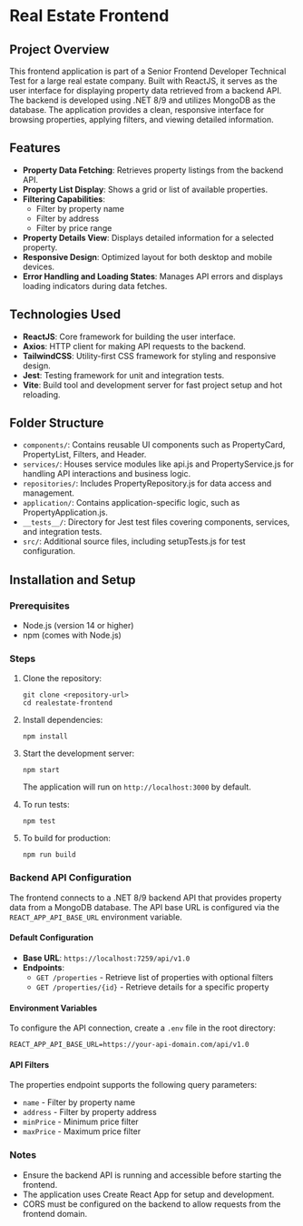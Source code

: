 # Real Estate Frontend

## Project Overview

This frontend application is part of a Senior Frontend Developer Technical Test for a large real estate company. Built with ReactJS, it serves as the user interface for displaying property data retrieved from a backend API. The backend is developed using .NET 8/9 and utilizes MongoDB as the database. The application provides a clean, responsive interface for browsing properties, applying filters, and viewing detailed information.

## Features

- **Property Data Fetching**: Retrieves property listings from the backend API.
- **Property List Display**: Shows a grid or list of available properties.
- **Filtering Capabilities**:
  - Filter by property name
  - Filter by address
  - Filter by price range
- **Property Details View**: Displays detailed information for a selected property.
- **Responsive Design**: Optimized layout for both desktop and mobile devices.
- **Error Handling and Loading States**: Manages API errors and displays loading indicators during data fetches.

## Technologies Used

- **ReactJS**: Core framework for building the user interface.
- **Axios**: HTTP client for making API requests to the backend.
- **TailwindCSS**: Utility-first CSS framework for styling and responsive design.
- **Jest**: Testing framework for unit and integration tests.
- **Vite**: Build tool and development server for fast project setup and hot reloading.

## Folder Structure

- `components/`: Contains reusable UI components such as PropertyCard, PropertyList, Filters, and Header.
- `services/`: Houses service modules like api.js and PropertyService.js for handling API interactions and business logic.
- `repositories/`: Includes PropertyRepository.js for data access and management.
- `application/`: Contains application-specific logic, such as PropertyApplication.js.
- `__tests__/`: Directory for Jest test files covering components, services, and integration tests.
- `src/`: Additional source files, including setupTests.js for test configuration.

## Installation and Setup

### Prerequisites
- Node.js (version 14 or higher)
- npm (comes with Node.js)

### Steps
1. Clone the repository:
   ```
   git clone <repository-url>
   cd realestate-frontend
   ```

2. Install dependencies:
   ```
   npm install
   ```

3. Start the development server:
   ```
   npm start
   ```
   The application will run on `http://localhost:3000` by default.

4. To run tests:
   ```
   npm test
   ```

5. To build for production:
   ```
   npm run build
   ```

### Backend API Configuration

The frontend connects to a .NET 8/9 backend API that provides property data from a MongoDB database. The API base URL is configured via the `REACT_APP_API_BASE_URL` environment variable.

#### Default Configuration
- **Base URL**: `https://localhost:7259/api/v1.0`
- **Endpoints**:
  - `GET /properties` - Retrieve list of properties with optional filters
  - `GET /properties/{id}` - Retrieve details for a specific property

#### Environment Variables
To configure the API connection, create a `.env` file in the root directory:

```
REACT_APP_API_BASE_URL=https://your-api-domain.com/api/v1.0
```

#### API Filters
The properties endpoint supports the following query parameters:
- `name` - Filter by property name
- `address` - Filter by property address
- `minPrice` - Minimum price filter
- `maxPrice` - Maximum price filter

### Notes
- Ensure the backend API is running and accessible before starting the frontend.
- The application uses Create React App for setup and development.
- CORS must be configured on the backend to allow requests from the frontend domain.